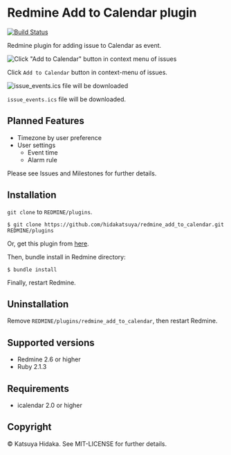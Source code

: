 # Redmine Add to Calendar plugin

[![Build Status](http://img.shields.io/travis/hidakatsuya/redmine_add_to_calendar.svg?style=flat)](https://travis-ci.org/hidakatsuya/redmine_add_to_calendar)

Redmine plugin for adding issue to Calendar as event.

![Click "Add to Calendar" button in context menu of issues](http://art21.photozou.jp/pub/683/3135683/photo/213770488_org.v1415084013.png)

Click `Add to Calendar` button in context-menu of issues.

![issue_events.ics file will be downloaded](http://art21.photozou.jp/pub/683/3135683/photo/213770493_org.v1415084021.png)

`issue_events.ics` file will be downloaded.

## Planned Features

  * Timezone by user preference
  * User settings
    * Event time
    * Alarm rule

Please see Issues and Milestones for further details.

## Installation

`git clone` to `REDMINE/plugins`.

    $ git clone https://github.com/hidakatsuya/redmine_add_to_calendar.git REDMINE/plugins

Or, get this plugin from [here](https://github.com/hidakatsuya/redmine_add_to_calendar/releases).

Then, bundle install in Redmine directory:

    $ bundle install

Finally, restart Redmine.

## Uninstallation

Remove `REDMINE/plugins/redmine_add_to_calendar`, then restart Redmine.

## Supported versions

  * Redmine 2.6 or higher
  * Ruby 2.1.3

## Requirements

  * icalendar 2.0 or higher

## Copyright

&copy; Katsuya Hidaka. See MIT-LICENSE for further details.
